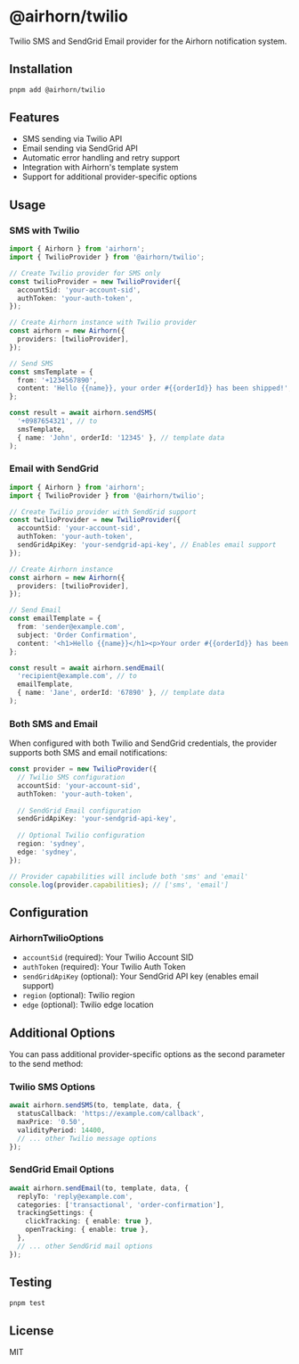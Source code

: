 # @airhorn/twilio

Twilio SMS and SendGrid Email provider for the Airhorn notification system.

## Installation

```bash
pnpm add @airhorn/twilio
```

## Features

- SMS sending via Twilio API
- Email sending via SendGrid API
- Automatic error handling and retry support
- Integration with Airhorn's template system
- Support for additional provider-specific options

## Usage

### SMS with Twilio

```typescript
import { Airhorn } from 'airhorn';
import { TwilioProvider } from '@airhorn/twilio';

// Create Twilio provider for SMS only
const twilioProvider = new TwilioProvider({
  accountSid: 'your-account-sid',
  authToken: 'your-auth-token',
});

// Create Airhorn instance with Twilio provider
const airhorn = new Airhorn({
  providers: [twilioProvider],
});

// Send SMS
const smsTemplate = {
  from: '+1234567890',
  content: 'Hello {{name}}, your order #{{orderId}} has been shipped!',
};

const result = await airhorn.sendSMS(
  '+0987654321', // to
  smsTemplate,
  { name: 'John', orderId: '12345' }, // template data
);
```

### Email with SendGrid

```typescript
import { Airhorn } from 'airhorn';
import { TwilioProvider } from '@airhorn/twilio';

// Create Twilio provider with SendGrid support
const twilioProvider = new TwilioProvider({
  accountSid: 'your-account-sid',
  authToken: 'your-auth-token',
  sendGridApiKey: 'your-sendgrid-api-key', // Enables email support
});

// Create Airhorn instance
const airhorn = new Airhorn({
  providers: [twilioProvider],
});

// Send Email
const emailTemplate = {
  from: 'sender@example.com',
  subject: 'Order Confirmation',
  content: '<h1>Hello {{name}}</h1><p>Your order #{{orderId}} has been confirmed!</p>',
};

const result = await airhorn.sendEmail(
  'recipient@example.com', // to
  emailTemplate,
  { name: 'Jane', orderId: '67890' }, // template data
);
```

### Both SMS and Email

When configured with both Twilio and SendGrid credentials, the provider supports both SMS and email notifications:

```typescript
const provider = new TwilioProvider({
  // Twilio SMS configuration
  accountSid: 'your-account-sid',
  authToken: 'your-auth-token',
  
  // SendGrid Email configuration
  sendGridApiKey: 'your-sendgrid-api-key',
  
  // Optional Twilio configuration
  region: 'sydney',
  edge: 'sydney',
});

// Provider capabilities will include both 'sms' and 'email'
console.log(provider.capabilities); // ['sms', 'email']
```

## Configuration

### AirhornTwilioOptions

- `accountSid` (required): Your Twilio Account SID
- `authToken` (required): Your Twilio Auth Token
- `sendGridApiKey` (optional): Your SendGrid API key (enables email support)
- `region` (optional): Twilio region
- `edge` (optional): Twilio edge location

## Additional Options

You can pass additional provider-specific options as the second parameter to the send method:

### Twilio SMS Options

```typescript
await airhorn.sendSMS(to, template, data, {
  statusCallback: 'https://example.com/callback',
  maxPrice: '0.50',
  validityPeriod: 14400,
  // ... other Twilio message options
});
```

### SendGrid Email Options

```typescript
await airhorn.sendEmail(to, template, data, {
  replyTo: 'reply@example.com',
  categories: ['transactional', 'order-confirmation'],
  trackingSettings: {
    clickTracking: { enable: true },
    openTracking: { enable: true },
  },
  // ... other SendGrid mail options
});
```

## Testing

```bash
pnpm test
```

## License

MIT